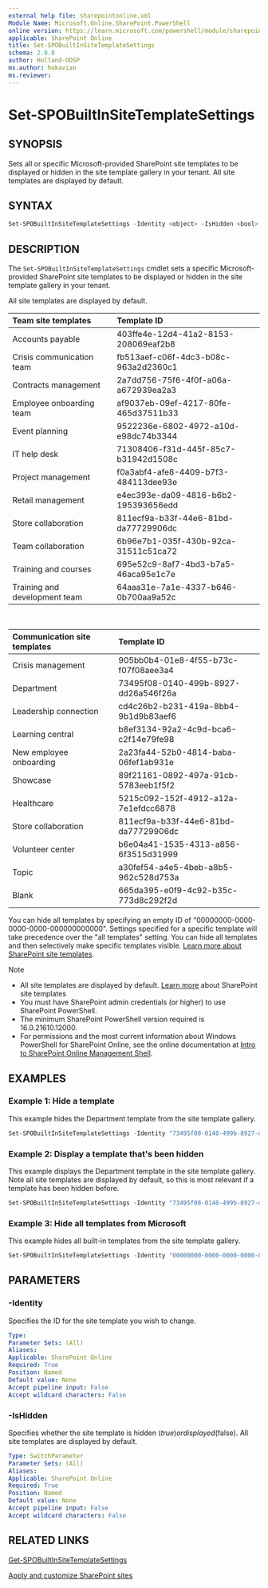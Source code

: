 ```yaml
---
external help file: sharepointonline.xml
Module Name: Microsoft.Online.SharePoint.PowerShell
online version: https://learn.microsoft.com/powershell/module/sharepoint-online/Set-SPOBuiltInSiteTemplateSettings
applicable: SharePoint Online
title: Set-SPOBuiltInSiteTemplateSettings
schema: 2.0.0
author: Holland-ODSP
ms.author: hokavian
ms.reviewer:
---
```


# Set-SPOBuiltInSiteTemplateSettings

## SYNOPSIS

Sets all or specific Microsoft-provided SharePoint site templates to be displayed or hidden in the site template gallery in your tenant. All site templates are displayed by default. 

## SYNTAX

```powershell
Set-SPOBuiltInSiteTemplateSettings -Identity <object> -IsHidden <bool>
```

## DESCRIPTION

The `Set-SPOBuiltInSiteTemplateSettings` cmdlet sets a specific Microsoft-provided SharePoint site templates to be displayed or hidden in the site template gallery in your tenant. 

All site templates are displayed by default.

| Team site templates  | Template ID                 |
| :------------------- | :------------------- |
| Accounts payable| 403ffe4e-12d4-41a2-8153-208069eaf2b8|
| Crisis communication team| fb513aef-c06f-4dc3-b08c-963a2d2360c1|
| Contracts management| 2a7dd756-75f6-4f0f-a06a-a672939ea2a3|
| Employee onboarding team| af9037eb-09ef-4217-80fe-465d37511b33|
| Event planning| 9522236e-6802-4972-a10d-e98dc74b3344 |
| IT help desk|71308406-f31d-445f-85c7-b31942d1508c|
| Project management              | f0a3abf4-afe8-4409-b7f3-484113dee93e|
| Retail management| e4ec393e-da09-4816-b6b2-195393656edd|
| Store collaboration| 811ecf9a-b33f-44e6-81bd-da77729906dc|
| Team collaboration| 6b96e7b1-035f-430b-92ca-31511c51ca72  |
| Training and courses        | 695e52c9-8af7-4bd3-b7a5-46aca95e1c7e  |
| Training and development team     | 64aaa31e-7a1e-4337-b646-0b700aa9a52c |

<br>

| Communication site templates | Template ID                 | 
| :------------------- | :------------------- |
| Crisis management  | 905bb0b4-01e8-4f55-b73c-f07f08aee3a4 | 
| Department  | 73495f08-0140-499b-8927-dd26a546f26a   | 
| Leadership connection    | cd4c26b2-b231-419a-8bb4-9b1d9b83aef6 | 
| Learning central       | b8ef3134-92a2-4c9d-bca6-c2f14e79fe98  | 
| New employee onboarding      | 2a23fa44-52b0-4814-baba-06fef1ab931e   | 
| Showcase  | 89f21161-0892-497a-91cb-5783eeb1f5f2   | 
| Healthcare  | 5215c092-152f-4912-a12a-7e1efdcc6878   | 
| Store collaboration  | 811ecf9a-b33f-44e6-81bd-da77729906dc   | 
| Volunteer center  | b6e04a41-1535-4313-a856-6f3515d31999   | 
| Topic     | a30fef54-a4e5-4beb-a8b5-962c528d753a   | 
| Blank    | 665da395-e0f9-4c92-b35c-773d8c292f2d  | 

You can hide all templates by specifying an empty ID of "00000000-0000-0000-0000-000000000000". Settings specified for a specific template will take precedence over the "all templates" setting. You can hide all templates and then selectively make specific templates visible. [Learn more about SharePoint site templates](https://support.microsoft.com/office/apply-and-customize-sharepoint-site-templates-39382463-0e45-4d1b-be27-0e96aeec8398).



>[!NOTE]
> - All site templates are displayed by default. [Learn more](https://support.microsoft.com/office/apply-and-customize-sharepoint-site-templates-39382463-0e45-4d1b-be27-0e96aeec8398) about SharePoint site templates
> - You must have SharePoint admin credentials (or higher) to use SharePoint PowerShell.
> - The minimum SharePoint PowerShell version required is 16.0.21610.12000.
> - For permissions and the most current information about Windows PowerShell for SharePoint Online, see the online documentation at [Intro to SharePoint Online Management Shell](https://learn.microsoft.com/powershell/sharepoint/sharepoint-online/introduction-sharepoint-online-management-shell?view=sharepoint-ps).



## EXAMPLES 

### Example 1: Hide a template

This example hides the Department template from the site template gallery.  

```powershell
Set-SPOBuiltInSiteTemplateSettings -Identity "73495f08-0140-499b-8927-dd26a546f26a" -IsHidden $true
```

###  Example 2: Display a template that's been hidden

This example displays the Department template in the site template gallery. Note all site templates are displayed by default, so this is most relevant if a template has been hidden before.   

```powershell
Set-SPOBuiltInSiteTemplateSettings -Identity "73495f08-0140-499b-8927-dd26a546f26a" -IsHidden $false
```

### Example 3: Hide all templates from Microsoft

This example hides all built-in templates from the site template gallery.  

```powershell
Set-SPOBuiltInSiteTemplateSettings -Identity "00000000-0000-0000-0000-000000000000" -IsHidden $true
```



## PARAMETERS

### -Identity
 
Specifies the ID for the site template you wish to change. 
 
```yaml
Type: 
Parameter Sets: (All)
Aliases:
Applicable: SharePoint Online
Required: True
Position: Named
Default value: None
Accept pipeline input: False
Accept wildcard characters: False
```

### -IsHidden
 
Specifies whether the site template is hidden ($true) or displayed ($false). All site templates are displayed by default.

```yaml
Type: SwitchParameter
Parameter Sets: (All)
Aliases:
Applicable: SharePoint Online
Required: True
Position: Named
Default value: None
Accept pipeline input: False
Accept wildcard characters: False
```

## RELATED LINKS

[Get-SPOBuiltInSiteTemplateSettings](Get-SPOBuiltInSiteTemplateSettings.md)

[Apply and customize SharePoint sites](https://support.microsoft.com/office/apply-and-customize-sharepoint-site-templates-39382463-0e45-4d1b-be27-0e96aeec8398)

